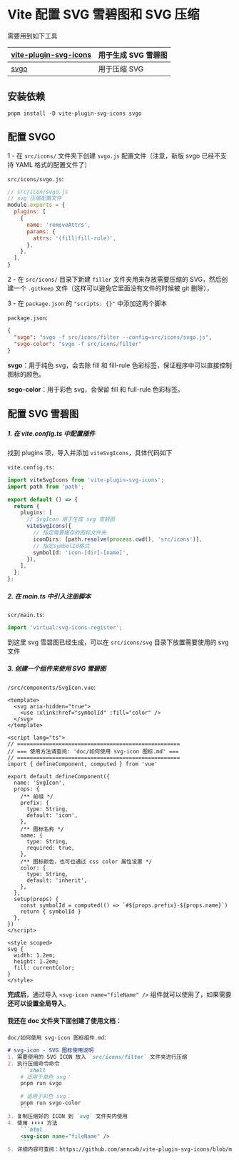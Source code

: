 # Vite 配置 SVG 雪碧图和 SVG 压缩

需要用到如下工具

| [vite-plugin-svg-icons ](https://github.com/anncwb/vite-plugin-svg-icons) | 用于生成 SVG 雪碧图 |
| ------------------------------------------------------------ | ------------------- |
| [svgo](https://github.com/svg/svgo)                          | 用于压缩 SVG        |



## 安装依赖
```
pnpm install -D vite-plugin-svg-icons svgo
```

## 配置 SVGO
1 - 在 `src/icons/` 文件夹下创建 `svgo.js` 配置文件（注意，新版 svgo 已经不支持 YAML 格式的配置文件了）

`src/icons/svgo.js`:

```javascript
// src/icon/svgo.js
// svg 压缩配置文件
module.exports = {
  plugins: [
    {
      name: 'removeAttrs',
      params: {
        attrs: '(fill|fill-rule)',
      },
    },
  ],
}

```

2 - 在 `src/icons/` 目录下新建 `filler` 文件夹用来存放需要压缩的 SVG，然后创建一个 `.gitkeep` 文件（这样可以避免它里面没有文件的时候被 git 删除），

3 - 在 `package.json` 的 `"scripts: {}"` 中添加这两个脚本

`package.json`:

```json
{
  "svgo": "svgo -f src/icons/filter --config=src/icons/svgo.js",
  "svgo-color": "svgo -f src/icons/filter"
}
```

**svgo**：用于纯色 svg，会去除 fill 和 fill-rule 色彩标签，保证程序中可以直接控制图标的颜色。

**sego-color**：用于彩色 svg，会保留 fill 和 full-rule 色彩标签。



## 配置 SVG 雪碧图

##### 1. 在 vite.config.ts 中配置插件

找到 plugins 项，导入并添加 `viteSvgIcons`，具体代码如下

`vite.config.ts`:

```typescript
import viteSvgIcons from 'vite-plugin-svg-icons';
import path from 'path';

export default () => {
  return {
    plugins: [
      // SvgIcon 用于生成 svg 雪碧图
      viteSvgIcons({
        // 指定需要缓存的图标文件夹
        iconDirs: [path.resolve(process.cwd(), 'src/icons')],
        // 指定symbolId格式
        symbolId: 'icon-[dir]-[name]',
      }),
    ],
  };
};
```

##### 2. 在 main.ts 中引入注册脚本

`scr/main.ts`:

```typescript
import 'virtual:svg-icons-register';
```

到这里 svg 雪碧图已经生成，可以在 `src/icons/svg` 目录下放置需要使用的 svg 文件

##### 3. 创建一个组件来使用 SVG 雪碧图

`/src/components/SvgIcon.vue`:

```vue
<template>
  <svg aria-hidden="true">
    <use :xlink:href="symbolId" :fill="color" />
  </svg>
</template>

<script lang="ts">
// ===================================================
// === 使用方法请查阅: 'doc/如何使用 svg-icon 图标.md' ===
// ===================================================
import { defineComponent, computed } from 'vue'

export default defineComponent({
  name: 'SvgIcon',
  props: {
    /** 前缀 */
    prefix: {
      type: String,
      default: 'icon',
    },
    /** 图标名称 */
    name: {
      type: String,
      required: true,
    },
    /** 图标颜色，也可也通过 css color 属性设置 */
    color: {
      type: String,
      default: 'inherit',
    },
  },
  setup(props) {
    const symbolId = computed(() => `#${props.prefix}-${props.name}`)
    return { symbolId }
  },
})
</script>

<style scoped>
svg {
  width: 1.2em;
  height: 1.2em;
  fill: currentColor;
}
</style>

```



**完成后**，通过导入 `<svg-icon name="fileName" />` 组件就可以使用了，如果需要**还可以设置全局导入**。



#### 我还在 doc 文件夹下面创建了使用文档：

`doc/如何使用 svg-icon 图标组件.md`:

```markdown
# svg-icon - SVG 图标使用说明
1. 需要使用的 SVG ICON 放入 `src/icons/filter` 文件夹进行压缩
2. 执行压缩命令命令
    ```shell
    # 适用于单色 svg：
    pnpm run svgo

    # 适用于彩色 svg：
    pnpm run svgo-color
    ```
3. 复制压缩好的 ICON 到 `svg` 文件夹内使用
4. 使用 ⬇️⬇️⬇️⬇️ 方法
    ```html
    <svg-icon name="fileName" />
    ```
5. 详细内容可查阅：https://github.com/anncwb/vite-plugin-svg-icons/blob/main/README.zh_CN.md

```

